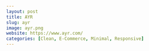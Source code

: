 ```yaml
---
layout: post
title: AYR
slug: ayr
image: ayr.png
website: https://www.ayr.com/
categories: [Clean, E-Commerce, Minimal, Responsive]
---
```

